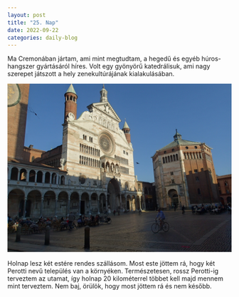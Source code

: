 ```yaml
---
layout: post
title: "25. Nap"
date: 2022-09-22
categories: daily-blog
---
```


Ma Cremonában jártam, ami mint megtudtam, a hegedű és egyéb húros-hangszer gyártásáról híres. Volt egy gyönyörű katedrálisuk, ami nagy szerepet játszott a hely zenekultúrájának kialakulásában.

![Katedrális](/day25katedralis.jpg)

Holnap lesz két estére rendes szállásom. Most este jöttem rá, hogy két Perotti nevű település van a környéken. Természetesen, rossz Perotti-ig terveztem az utamat, így holnap 20 kilométerrel többet kell majd mennem mint terveztem. Nem baj, örülök, hogy most jöttem rá és nem később.
